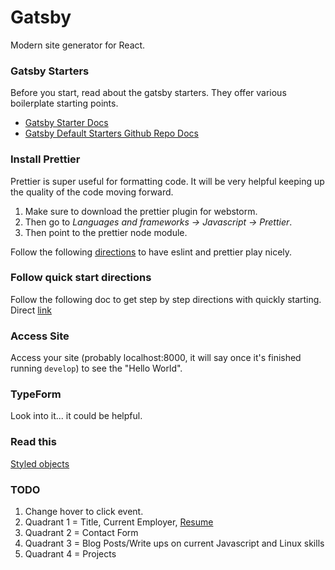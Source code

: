 # Gatsby
Modern site generator for React.

### Gatsby Starters
Before you start, read about the gatsby starters. They offer various boilerplate starting points.
* [Gatsby Starter Docs](https://www.gatsbyjs.org/docs/starters/)
* [Gatsby Default Starters Github Repo Docs](https://github.com/gatsbyjs/gatsby-starter-default)

### Install Prettier
Prettier is super useful for formatting code. It will be very helpful keeping up the quality of the code moving forward.
1. Make sure to download the prettier plugin for webstorm.
2. Then go to *Languages and frameworks -> Javascript -> Prettier*.
3. Then point to the prettier node module.

Follow the following [directions](https://github.com/prettier/eslint-plugin-prettier) to have eslint and prettier play nicely.


### Follow quick start directions
Follow the following doc to get step by step directions with quickly starting.
Direct [link](https://www.gatsbyjs.org/docs/quick-start)


### Access Site
Access your site (probably localhost:8000, it will say once it's finished running `develop`) to see the "Hello World".


### TypeForm
Look into it... it could be helpful.

### Read this
[Styled objects](https://www.styled-components.com/docs/advanced#style-objects)

### TODO
1. Change hover to click event.
2. Quadrant 1 = Title, Current Employer, [Resume](https://csi.lk/)
3. Quadrant 2 = Contact Form
4. Quadrant 3 = Blog Posts/Write ups on current Javascript and Linux skills
5. Quadrant 4 = Projects
